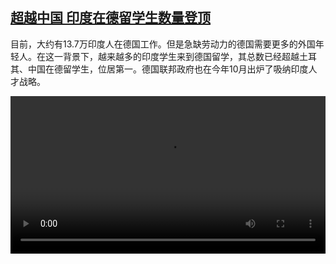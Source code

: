<!--1729846024000-->
[超越中国 印度在德留学生数量登顶](https://www.dw.com/zh/%E8%B6%85%E8%B6%8A%E4%B8%AD%E5%9B%BD%20%E5%8D%B0%E5%BA%A6%E5%9C%A8%E5%BE%B7%E7%95%99%E5%AD%A6%E7%94%9F%E6%95%B0%E9%87%8F%E7%99%BB%E9%A1%B6/a-70559141)
------

<p>目前，大约有13.7万印度人在德国工作。但是急缺劳动力的德国需要更多的外国年轻人。在这一背景下，越来越多的印度学生来到德国留学，其总数已经超越土耳其、中国在德留学生，位居第一。德国联邦政府也在今年10月出炉了吸纳印度人才战略。</small></p><video src="https://tvdownloaddw-a.akamaihd.net/Events/mp4/vdt_zh/2024/dwvgchi241021_indianstudents_01smw_AVC_1280x720.mp4" controls style="width:100%"></video>
